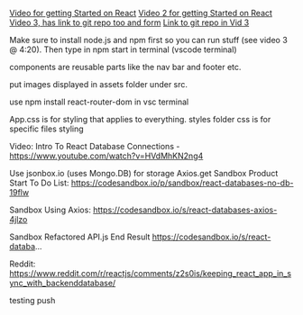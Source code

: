 [Video for getting Started on React](https://youtu.be/nTeuhbP7wdE)
[Video 2 for getting Started on React](https://www.youtube.com/watch?v=1_Cu-yMQru8)
[Video 3, has link to git repo too and form](https://www.youtube.com/watch?v=QwarZBtFoFA)
[Link to git repo in Vid 3](https://github.com/machadop1407/react-website-tutorial/tree/main)

Make sure to install node.js and npm first so you can run stuff (see video 3 @ 4:20). Then type in npm start in terminal (vscode terminal)

components are reusable parts like the nav bar and footer etc.

put images displayed in assets folder under src.

use npm install react-router-dom in vsc terminal

App.css is for styling that applies to everything. styles folder css is for specific files styling

Video: Intro To React Database Connections - https://www.youtube.com/watch?v=HVdMhKN2ng4

Use jsonbox.io (uses Mongo.DB) for storage
Axios.get
Sandbox Product Start To Do List: https://codesandbox.io/p/sandbox/react-databases-no-db-19flw

Sandbox Using Axios: https://codesandbox.io/s/react-databases-axios-4jlzo

Sandbox Refactored API.js End Result https://codesandbox.io/s/react-databa...

Reddit: https://www.reddit.com/r/reactjs/comments/z2s0is/keeping_react_app_in_sync_with_backenddatabase/

testing push
